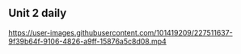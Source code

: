 ## Unit 2 daily

https://user-images.githubusercontent.com/101419209/227511637-9f39b64f-9106-4826-a9ff-15876a5c8d08.mp4
